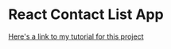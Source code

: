 # React Contact List App

[Here's a link to my tutorial for this project](https://youtu.be/3g42k_JVqI4)

